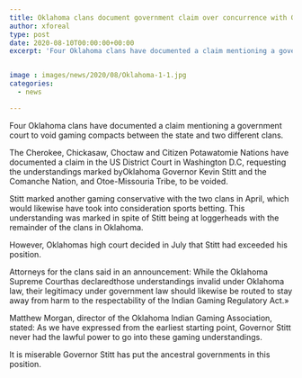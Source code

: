 ```yaml
---
title: Oklahoma clans document government claim over concurrence with Governor Stitt
author: xforeal 
type: post
date: 2020-08-10T00:00:00+00:00
excerpt: 'Four Oklahoma clans have documented a claim mentioning a government court to void gaming compacts between the state and two other tribes '


image : images/news/2020/08/Oklahoma-1-1.jpg
categories:
  - news

---
```

Four Oklahoma clans have documented a claim mentioning a government court to void gaming compacts between the state and two different clans. 

The Cherokee, Chickasaw, Choctaw and Citizen Potawatomie Nations have documented a claim in the US District Court in Washington D.C, requesting the understandings marked byOklahoma Governor Kevin Stitt and the Comanche Nation, and Otoe-Missouria Tribe, to be voided. 

Stitt marked another gaming conservative with the two clans in April, which would likewise have took into consideration sports betting. This understanding was marked in spite of Stitt being at loggerheads with the remainder of the clans in Oklahoma. 

However, Oklahomas high court decided in July that Stitt had exceeded his position. 

Attorneys for the clans said in an announcement: While the Oklahoma Supreme Courthas declaredthose understandings invalid under Oklahoma law, their legitimacy under government law should likewise be routed to stay away from harm to the respectability of the Indian Gaming Regulatory Act.&#187; 

Matthew Morgan, director of the Oklahoma Indian Gaming Association, stated: As we have expressed from the earliest starting point, Governor Stitt never had the lawful power to go into these gaming understandings. 

It is miserable Governor Stitt has put the ancestral governments in this position.